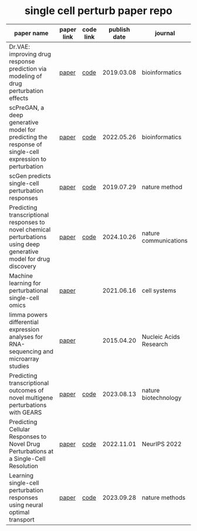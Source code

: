 <h1 style="text-align:center;">single cell perturb paper repo</h1>

|paper name|paper link|code link|publish date|journal|
|---|---|---|---|---|
|Dr.VAE: improving drug response prediction via modeling of drug perturbation effects|[paper](https://doi.org/10.1093/bioinformatics/btz158)|[code](https://github.com/rampasek/DrVAE)|2019.03.08|bioinformatics|
|scPreGAN, a deep generative model for predicting the response of single-cell expression to perturbation|[paper](https://doi.org/10.1093/bioinformatics/btac357)|[code](https://github.com/JaneJiayiDong/scPreGAN)|2022.05.26|bioinformatics|
|scGen predicts single-cell perturbation responses|[paper](https://www.nature.com/articles/s41592-019-0494-8)|[code](https://github.com/theislab/scgen)|2019.07.29|nature method|
|Predicting transcriptional responses to novel chemical perturbations using deep generative model for drug discovery|[paper](https://doi.org/10.1038/s41467-024-53457-1)|[code](https://github.com/Perturbation-Response-Prediction/PRnet)|2024.10.26|nature communications|
|Machine learning for perturbational single-cell omics|[paper](https://doi.org/10.1016/j.cels.2021.05.016)||2021.06.16|cell systems|
|limma powers differential expression analyses for RNA-sequencing and microarray studies|[paper](https://doi.org/10.1093/nar/gkv007)||2015.04.20|Nucleic Acids Research|
|Predicting transcriptional outcomes of novel multigene perturbations with GEARS|[paper](https://doi.org/10.1038/s41587-023-01905-6)|[code](https://github.com/snap-stanford/GEARS)|2023.08.13|nature biotechnology|
|Predicting Cellular Responses to Novel Drug Perturbations at a Single-Cell Resolution|[paper](https://openreview.net/forum?id=vRrFVHxFiXJ)|[code](https://github.com/theislab/chemCPA)|2022.11.01|NeurIPS 2022|
|Learning single-cell perturbation responses using neural optimal transport|[paper](https://doi.org/10.1038/s41592-023-01969-x)|[code](https://github.com/bunnech/cellot)|2023.09.28|nature methods|
